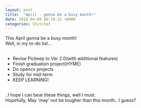 ```yaml
---
layout: post
title:  "April - gonna be a busy month!"
date: 2018-04-09 00:19:12 +0900
categories: Chitchat
---
```

This April gonna be a busy month!<br>
Well, in my to-do list...<br><br>
* Revise Pickeep to Ver 2.0(with additional features)
* Finish graduation project(HYME)
* Do opencv projects
* Study for mid-term
* KEEP LEARNING!

<br>..I hope I can bear these things, well I must.<br>
Hopefully, May 'may' not be tougher than this month.. I guess?
